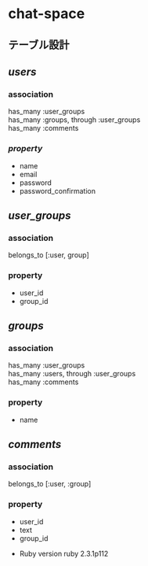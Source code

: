 # chat-space

## テーブル設計

## *users*
### association 
has_many :user_groups  
has_many :groups, through :user_groups  
has_many :comments  

### *property* 
- name  
- email  
- password  
- password_confirmation

## *user_groups*
### association  
belongs_to [:user, group]  

### property 

- user_id  
-  group_id

## *groups*

### association  
has_many :user_groups  
has_many :users, through :user_groups  
has_many :comments

### property   
- name

## *comments*  
### association  
belongs_to [:user, :group]

### property
 - user_id
 - text
 - group_id

* Ruby version
ruby 2.3.1p112
